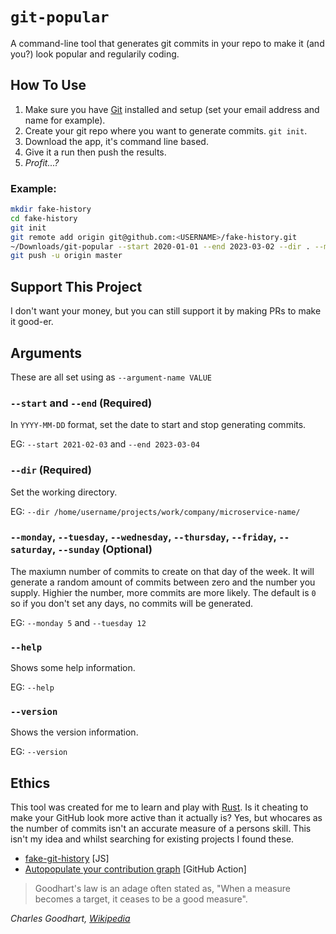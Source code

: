 # `git-popular`

A command-line tool that generates git commits in your repo to make it (and you?) look popular and regularily coding.

## How To Use

1. Make sure you have [Git](https://git-scm.com/book/en/v2/Getting-Started-Installing-Git) installed and setup (set your email address and name for example).
2. Create your git repo where you want to generate commits. `git init`.
3. Download the app, it's command line based.
4. Give it a run then push the results.
5. _Profit...?_

### Example:
   ```bash
   mkdir fake-history
   cd fake-history
   git init
   git remote add origin git@github.com:<USERNAME>/fake-history.git
   ~/Downloads/git-popular --start 2020-01-01 --end 2023-03-02 --dir . --monday 5 --tuesday 5 --wednesday 6 --thursday 5 --friday 9
   git push -u origin master
   ```


## Support This Project
I don't want your money, but you can still support it by making PRs to make it good-er.


## Arguments
These are all set using as `--argument-name VALUE`

### `--start` and `--end` **(Required)**
In `YYYY-MM-DD` format, set the date to start and stop generating commits.

EG: `--start 2021-02-03` and `--end 2023-03-04` 

### `--dir` **(Required)**
Set the working directory.

EG: `--dir /home/username/projects/work/company/microservice-name/`

### `--monday`, `--tuesday`, `--wednesday`, `--thursday`, `--friday`, `--saturday`, `--sunday` **(Optional)**
The maxiumn number of commits to create on that day of the week. It will generate a random amount of commits between zero and the number you supply. Highier the number, more commits are more likely. The default is `0` so if you don't set any days, no commits will be generated.

EG: `--monday 5` and `--tuesday 12`

### `--help`
Shows some help information.

EG: `--help`

### `--version`
Shows the version information.

EG: `--version`

## Ethics
This tool was created for me to learn and play with [Rust](https://www.rust-lang.org/). Is it cheating to make your GitHub look more active than it actually is? Yes, but whocares as the number of commits isn't an accurate measure of a persons skill. This isn't my idea and whilst searching for existing projects I found these.

- [fake-git-history](https://github.com/artiebits/fake-git-history) [JS]
- [Autopopulate your contribution graph](https://github.com/marketplace/actions/autopopulate-your-contribution-graph) [GitHub Action]

> Goodhart's law is an adage often stated as, "When a measure becomes a target, it ceases to be a good measure".

_Charles Goodhart, [Wikipedia](https://en.wikipedia.org/wiki/Goodhart%27s_law)_
